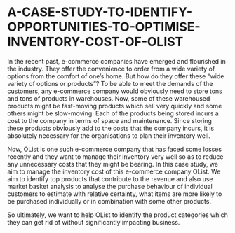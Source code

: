 # A-CASE-STUDY-TO-IDENTIFY-OPPORTUNITIES-TO-OPTIMISE-INVENTORY-COST-OF-OLIST


In the recent past, e-commerce companies have emerged and flourished in the industry. They offer the convenience to order from a wide variety of options from the comfort of one’s home. But how do they offer these “wide variety of options or products”? To be able to meet the demands of the customers, any e-commerce company would obviously need to store tons and tons of products in warehouses. Now, some of these warehoused products might be fast-moving products which sell very quickly and some others might be slow-moving. Each of the products being stored incurs a cost to the company in terms of space and maintenance. Since storing these products obviously add to the costs that the company incurs, it is absolutely necessary for the organisations to plan their inventory well.

Now, OList is one such e-commerce company that has faced some losses recently and they want to manage their inventory very well so as to reduce any unnecessary costs that they might be bearing. In this case study, we aim to manage the inventory cost of this e-commerce company OList. We aim to identify top products that contribute to the revenue and also use market basket analysis to analyse the purchase behaviour of individual customers to estimate with relative certainty, what items are more likely to be purchased individually or in combination with some other products.

So ultimately, we want to help OList to identify the product categories which they can get rid of without significantly impacting business.
